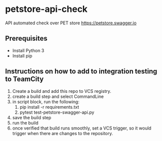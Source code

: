 # petstore-api-check
API automated check over PET store https://petstore.swagger.io

## Prerequisites  
- Install Python 3
- Install pip


## Instructions on how to add to integration testing to TeamCity
1) Create a build and add this repo to VCS registry. 
2) create a build step and select CommandLine 
3) in script block, run the following:
    1) pip install -r requirements.txt
    2) pytest test-petstore-swagger-api.py
4) save the build step
5) run the build
6) once verified that build runs smoothly, set a VCS trigger, so it would trigger when there are changes to the repository. 